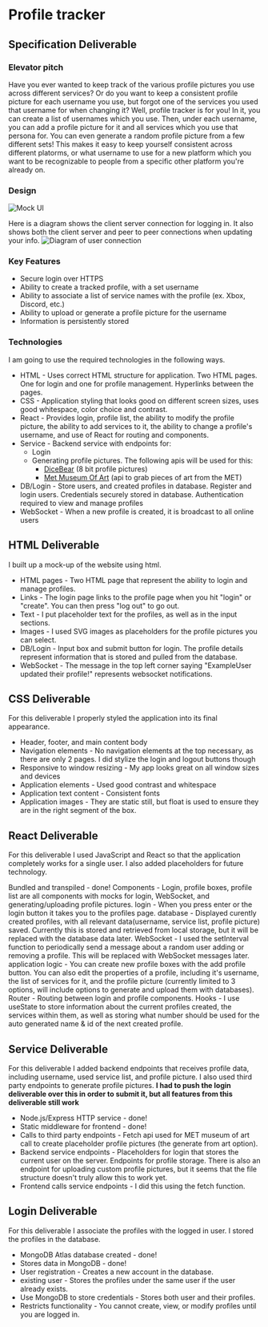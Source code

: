 # Profile tracker

## Specification Deliverable

### Elevator pitch
Have you ever wanted to keep track of the various profile pictures you use across different services? Or do you want to keep a consistent profile picture for each username you use, but forgot one of the services you used that username for when changing it? Well, profile tracker is for you! In it, you can create a list of usernames which you use. Then, under each username, you can add a profile picture for it and all services which you use that persona for. You can even generate a random profile picture from a few different sets! This makes it easy to keep yourself consistent across different platorms, or what username to use for a new platform which you want to be recognizable to people from a specific other platform you're already on.

### Design
![Mock UI](https://github.com/user-attachments/assets/5b19dd27-6edd-4432-8c3e-3eea4b7e250b)

Here is a diagram shows the client server connection for logging in. It also shows both the client server and peer to peer connections when updating your info.
![Diagram of user connection](https://github.com/user-attachments/assets/1632b258-c02c-4815-9bd7-0d685c7cf2ae)



### Key Features
* Secure login over HTTPS
* Ability to create a tracked profile, with a set username
* Ability to associate a list of service names with the profile (ex. Xbox, Discord, etc.)
* Ability to upload or generate a profile picture for the username
* Information is persistently stored

### Technologies
I am going to use the required technologies in the following ways.

* HTML - Uses correct HTML structure for application. Two HTML pages. One for login and one for profile management. Hyperlinks between the pages.
* CSS - Application styling that looks good on different screen sizes, uses good whitespace, color choice and contrast.
* React - Provides login, profile list, the ability to modify the profile picture, the ability to add services to it, the ability to change a profile's username, and use of React for routing and components.
* Service - Backend service with endpoints for:
	* Login
	* Generating profile pictures. The following apis will be used for this:
		* [DiceBear](https://www.dicebear.com/how-to-use/http-api) (8 bit profile pictures)
		* [Met Museum Of Art](https://metmuseum.github.io/) (api to grab pieces of art from the MET)
* DB/Login - Store users, and created profiles in database. Register and login users. Credentials securely stored in database. Authentication required to view and manage profiles
* WebSocket - When a new profile is created, it is broadcast to all online users

## HTML Deliverable

I built up a mock-up of the website using html. 

* HTML pages - Two HTML page that represent the ability to login and manage profiles.
* Links - The login page links to the profile page when you hit "login" or "create". You can then press "log out" to go out.
* Text - I put placeholder text for the profiles, as well as in the input sections.
* Images - I used SVG images as placeholders for the profile pictures you can select.
* DB/Login - Input box and submit button for login. The profile details represent information that is stored and pulled from the database.
* WebSocket - The message in the top left corner saying "ExampleUser updated their profile!" represents websocket notifications.

## CSS Deliverable

For this deliverable I properly styled the application into its final appearance.

* Header, footer, and main content body
* Navigation elements - No navigation elements at the top necessary, as there are only 2 pages. I did stylize the login and logout buttons though
* Responsive to window resizing - My app looks great on all window sizes and devices
* Application elements - Used good contrast and whitespace
* Application text content - Consistent fonts
* Application images - They are static still, but float is used to ensure they are in the right segment of the box.

## React Deliverable

For this deliverable I used JavaScript and React so that the application completely works for a single user. I also added placeholders for future technology.

 Bundled and transpiled - done!
 Components - Login, profile boxes, profile list are all components with mocks for login, WebSocket, and generating/uploading profile pictures.
 login - When you press enter or the login button it takes you to the profiles page.
 database - Displayed curently created profiles, with all relevant data(username, service list, profile picture) saved. Currently this is stored and retrieved from local storage, but it will be replaced with the database data later.
 WebSocket - I used the setInterval function to periodically send a message about a random user adding or removing a profile. This will be replaced with WebSocket messages later.
 application logic - You can create new profile boxes with the add profile button. You can also edit the properties of a profile, including it's username, the list of services for it, and the profile picture (currently limited to 3 options, will include options to generate and upload them with databases).
 Router - Routing between login and profile components.
 Hooks - I use useState to store information about the current profiles created, the services within them, as well as storing what number should be used for the auto generated name & id of the next created profile.

 ## Service Deliverable
 For this deliverable I added backend endpoints that receives profile data, including username, used service list, and profile picture. I also used third party endpoints to generate profile pictures. **I had to push the login deliverable over this in order to submit it, but all features from this deliverable still work**

 * Node.js/Express HTTP service - done!
 * Static middleware for frontend - done!
 * Calls to third party endpoints - Fetch api used for MET museum of art call to create placeholder profile pictures (the generate from art option).
 * Backend service endpoints - Placeholders for login that stores the current user on the server. Endpoints for profile storage. There is also an endpoint for uploading custom profile pictures, but it seems that the file structure doesn't truly allow this to work yet.
 * Frontend calls service endpoints - I did this using the fetch function.

 ## Login Deliverable
For this deliverable I associate the profiles with the logged in user. I stored the profiles in the database.
 
 * MongoDB Atlas database created - done!
 * Stores data in MongoDB - done!
 * User registration - Creates a new account in the database.
 * existing user - Stores the profiles under the same user if the user already exists.
 * Use MongoDB to store credentials - Stores both user and their profiles.
 * Restricts functionality - You cannot create, view, or modify profiles until you are logged in. 
